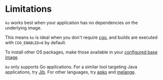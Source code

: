 # Limitations

`ko` works best when your application has no dependencies on the underlying image.

This means `ko` is ideal when you don't require [cgo](https://pkg.go.dev/cmd/cgo), and builds are executed with `CGO_ENABLED=0` by default.

To install other OS packages, make those available in your [configured base image](./../configuration).

`ko` only supports Go applications.
For a similar tool targeting Java applications, try [Jib](https://github.com/GoogleContainerTools/jib).
For other languages, try [apko](https://github.com/chainguard-dev/apko) and [melange](https://github.com/chainguard-dev/melange).


